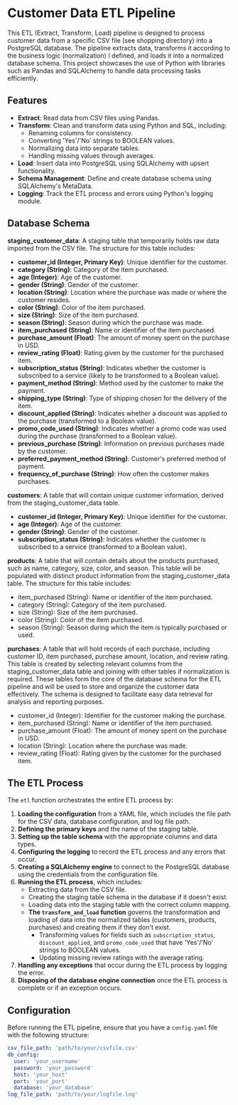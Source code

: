 # Customer Data ETL Pipeline

This ETL (Extract, Transform, Load) pipeline is designed to process customer data from a specific CSV file (see shopping directory) into a PostgreSQL database. The pipeline extracts data, transforms it according to the business logic (normalization) I defined, and loads it into a normalized database schema. This project showcases the use of Python with libraries such as Pandas and SQLAlchemy to handle data processing tasks efficiently.

## Features

- **Extract**: Read data from CSV files using Pandas.
- **Transform**: Clean and transform data using Python and SQL, including:
  - Renaming columns for consistency.
  - Converting 'Yes'/'No' strings to BOOLEAN values.
  - Normalizing data into separate tables.
  - Handling missing values through averages.
- **Load**: Insert data into PostgreSQL using SQLAlchemy with upsert functionality.
- **Schema Management**: Define and create database schema using SQLAlchemy's MetaData.
- **Logging**: Track the ETL process and errors using Python's logging module.


## Database Schema

**staging_customer_data**: 
A staging table that temporarily holds raw data imported from the CSV file. The structure for this table includes:
- **customer_id (Integer, Primary Key)**: Unique identifier for the customer.
- **category (String)**: Category of the item purchased.
- **age (Integer)**: Age of the customer.
- **gender (String)**: Gender of the customer.
- **location (String)**: Location where the purchase was made or where the customer resides.
- **color (String)**: Color of the item purchased.
- **size (String)**: Size of the item purchased.
- **season (String)**: Season during which the purchase was made.
- **item_purchased (String)**: Name or identifier of the item purchased.
- **purchase_amount (Float)**: The amount of money spent on the purchase in USD.
- **review_rating (Float)**: Rating given by the customer for the purchased item.
- **subscription_status (String)**: Indicates whether the customer is subscribed to a service (likely to be transformed to a Boolean value).
- **payment_method (String)**: Method used by the customer to make the payment.
- **shipping_type (String)**: Type of shipping chosen for the delivery of the item.
- **discount_applied (String)**: Indicates whether a discount was applied to the purchase (transformed to a Boolean value).
- **promo_code_used (String)**: Indicates whether a promo code was used during the purchase (transformed to a Boolean value).
- **previous_purchase (String)**: Information on previous purchases made by the customer.
- **preferred_payment_method (String)**: Customer's preferred method of payment.
- **frequency_of_purchase (String)**: How often the customer makes purchases.

**customers**:
A table that will contain unique customer information, derived from the staging_customer_data table. 
- **customer_id (Integer, Primary Key)**: Unique identifier for the customer.
- **age (Integer)**: Age of the customer.
- **gender (String)**: Gender of the customer.
- **subscription_status (String)**: Indicates whether the customer is subscribed to a service (transformed to a Boolean value).

**products**:
A table that will contain details about the products purchased, such as name, category, size, color, and season. This table will be populated with distinct product information from the staging_customer_data table. The structure for this table includes:
- item_purchased (String): Name or identifier of the item purchased.
- category (String): Category of the item purchased.
- size (String): Size of the item purchased.
- color (String): Color of the item purchased.
- season (String): Season during which the item is typically purchased or used.


**purchases**:
A table that will hold records of each purchase, including customer ID, item purchased, purchase amount, location, and review rating. This table is created by selecting relevant columns from the staging_customer_data table and joining with other tables if normalization is required.
These tables form the core of the database schema for the ETL pipeline and will be used to store and organize the customer data effectively. The schema is designed to facilitate easy data retrieval for analysis and reporting purposes.
- customer_id (Integer): Identifier for the customer making the purchase.
- item_purchased (String): Name or identifier of the item purchased.
- purchase_amount (Float): The amount of money spent on the purchase in USD.
- location (String): Location where the purchase was made.
- review_rating (Float): Rating given by the customer for the purchased item.

## The ETL Process
The `etl` function orchestrates the entire ETL process by:
1. **Loading the configuration** from a YAML file, which includes the file path for the CSV data, database configuration, and log file path.
2. **Defining the primary keys** and the name of the staging table.
3. **Setting up the table schema** with the appropriate columns and data types.
4. **Configuring the logging** to record the ETL process and any errors that occur.
5. **Creating a SQLAlchemy engine** to connect to the PostgreSQL database using the credentials from the configuration file.
6. **Running the ETL process**, which includes:
   - Extracting data from the CSV file.
   - Creating the staging table schema in the database if it doesn't exist.
   - Loading data into the staging table with the correct column mapping.
   - **The `transform_and_load` function** governs the transformation and loading of data into the normalized tables (customers, products, purchases) and creating them if they don't exist.
     - Transforming values for fields such as `subscription_status`, `discount_applied`, and `promo_code_used` that have 'Yes'/'No' strings to BOOLEAN values.
     - Updating missing review ratings with the average rating.
7. **Handling any exceptions** that occur during the ETL process by logging the error.
8. **Disposing of the database engine connection** once the ETL process is complete or if an exception occurs.



## Configuration

Before running the ETL pipeline, ensure that you have a `config.yaml` file with the following structure:

```yaml
csv_file_path: 'path/to/your/csvfile.csv'
db_config:
  user: 'your_username'
  password: 'your_password'
  host: 'your_host'
  port: 'your_port'
  database: 'your_database'
log_file_path: 'path/to/your/logfile.log'
```
